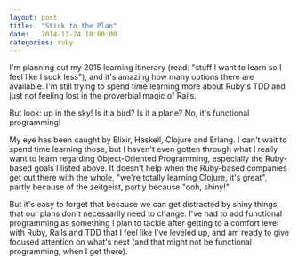 ```yaml
---
layout: post
title:  "Stick to the Plan"
date:   2014-12-24 18:00:00
categories: ruby
---
```

I'm planning out my 2015 learning itinerary (read: "stuff I want to learn so I feel like I suck less"), and it's amazing how many options there are available. I'm still trying to spend time learning more about Ruby's TDD and just not feeling lost in the proverbial magic of Rails.

But look: up in the sky! Is it a bird? Is it a plane? No, it's functional programming!

My eye has been caught by Elixir, Haskell, Clojure and Erlang. I can't wait to spend time learning those, but I haven't even gotten through what I really want to learn regarding Object-Oriented Programming, especially the Ruby-based goals I listed above. It doesn't help when the Ruby-based companies get out there with the whole, "we're totally learning Clojure, it's great", partly because of the zeitgeist, partly because "ooh, shiny!"

But it's easy to forget that because we can get distracted by shiny things, that our plans don't necessarily need to change. I've had to add functional programming as something I plan to tackle after getting to a comfort level with Ruby, Rails and TDD that I feel like I've leveled up, and am ready to give focused attention on what's next (and that might not be functional programming, when I get there).